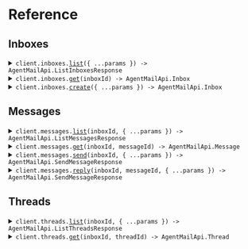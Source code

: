 # Reference

## Inboxes

<details><summary><code>client.inboxes.<a href="/src/api/resources/inboxes/client/Client.ts">list</a>({ ...params }) -> AgentMailApi.ListInboxesResponse</code></summary>
<dl>
<dd>

#### 🔌 Usage

<dl>
<dd>

<dl>
<dd>

```typescript
await client.inboxes.list();
```

</dd>
</dl>
</dd>
</dl>

#### ⚙️ Parameters

<dl>
<dd>

<dl>
<dd>

**request:** `AgentMailApi.ListInboxesRequest`

</dd>
</dl>

<dl>
<dd>

**requestOptions:** `Inboxes.RequestOptions`

</dd>
</dl>
</dd>
</dl>

</dd>
</dl>
</details>

<details><summary><code>client.inboxes.<a href="/src/api/resources/inboxes/client/Client.ts">get</a>(inboxId) -> AgentMailApi.Inbox</code></summary>
<dl>
<dd>

#### 🔌 Usage

<dl>
<dd>

<dl>
<dd>

```typescript
await client.inboxes.get("inbox_id");
```

</dd>
</dl>
</dd>
</dl>

#### ⚙️ Parameters

<dl>
<dd>

<dl>
<dd>

**inboxId:** `AgentMailApi.InboxId`

</dd>
</dl>

<dl>
<dd>

**requestOptions:** `Inboxes.RequestOptions`

</dd>
</dl>
</dd>
</dl>

</dd>
</dl>
</details>

<details><summary><code>client.inboxes.<a href="/src/api/resources/inboxes/client/Client.ts">create</a>({ ...params }) -> AgentMailApi.Inbox</code></summary>
<dl>
<dd>

#### 🔌 Usage

<dl>
<dd>

<dl>
<dd>

```typescript
await client.inboxes.create({
    username: "yourinbox",
    displayName: "Your Inbox",
});
```

</dd>
</dl>
</dd>
</dl>

#### ⚙️ Parameters

<dl>
<dd>

<dl>
<dd>

**request:** `AgentMailApi.CreateInboxRequest`

</dd>
</dl>

<dl>
<dd>

**requestOptions:** `Inboxes.RequestOptions`

</dd>
</dl>
</dd>
</dl>

</dd>
</dl>
</details>

## Messages

<details><summary><code>client.messages.<a href="/src/api/resources/messages/client/Client.ts">list</a>(inboxId, { ...params }) -> AgentMailApi.ListMessagesResponse</code></summary>
<dl>
<dd>

#### 🔌 Usage

<dl>
<dd>

<dl>
<dd>

```typescript
await client.messages.list("inbox_id");
```

</dd>
</dl>
</dd>
</dl>

#### ⚙️ Parameters

<dl>
<dd>

<dl>
<dd>

**inboxId:** `AgentMailApi.InboxId`

</dd>
</dl>

<dl>
<dd>

**request:** `AgentMailApi.ListMessagesRequest`

</dd>
</dl>

<dl>
<dd>

**requestOptions:** `Messages.RequestOptions`

</dd>
</dl>
</dd>
</dl>

</dd>
</dl>
</details>

<details><summary><code>client.messages.<a href="/src/api/resources/messages/client/Client.ts">get</a>(inboxId, messageId) -> AgentMailApi.Message</code></summary>
<dl>
<dd>

#### 🔌 Usage

<dl>
<dd>

<dl>
<dd>

```typescript
await client.messages.get("inbox_id", "message_id");
```

</dd>
</dl>
</dd>
</dl>

#### ⚙️ Parameters

<dl>
<dd>

<dl>
<dd>

**inboxId:** `AgentMailApi.InboxId`

</dd>
</dl>

<dl>
<dd>

**messageId:** `AgentMailApi.MessageId`

</dd>
</dl>

<dl>
<dd>

**requestOptions:** `Messages.RequestOptions`

</dd>
</dl>
</dd>
</dl>

</dd>
</dl>
</details>

<details><summary><code>client.messages.<a href="/src/api/resources/messages/client/Client.ts">send</a>(inboxId, { ...params }) -> AgentMailApi.SendMessageResponse</code></summary>
<dl>
<dd>

#### 🔌 Usage

<dl>
<dd>

<dl>
<dd>

```typescript
await client.messages.send("inbox_id", {
    to: "to",
    cc: undefined,
    bcc: undefined,
    subject: undefined,
    text: undefined,
    html: undefined,
});
```

</dd>
</dl>
</dd>
</dl>

#### ⚙️ Parameters

<dl>
<dd>

<dl>
<dd>

**inboxId:** `AgentMailApi.InboxId`

</dd>
</dl>

<dl>
<dd>

**request:** `AgentMailApi.SendMessageRequest`

</dd>
</dl>

<dl>
<dd>

**requestOptions:** `Messages.RequestOptions`

</dd>
</dl>
</dd>
</dl>

</dd>
</dl>
</details>

<details><summary><code>client.messages.<a href="/src/api/resources/messages/client/Client.ts">reply</a>(inboxId, messageId, { ...params }) -> AgentMailApi.SendMessageResponse</code></summary>
<dl>
<dd>

#### 🔌 Usage

<dl>
<dd>

<dl>
<dd>

```typescript
await client.messages.reply("inbox_id", "message_id", {
    to: undefined,
    cc: undefined,
    bcc: undefined,
    text: undefined,
    html: undefined,
});
```

</dd>
</dl>
</dd>
</dl>

#### ⚙️ Parameters

<dl>
<dd>

<dl>
<dd>

**inboxId:** `AgentMailApi.InboxId`

</dd>
</dl>

<dl>
<dd>

**messageId:** `AgentMailApi.MessageId`

</dd>
</dl>

<dl>
<dd>

**request:** `AgentMailApi.ReplyToMessageRequest`

</dd>
</dl>

<dl>
<dd>

**requestOptions:** `Messages.RequestOptions`

</dd>
</dl>
</dd>
</dl>

</dd>
</dl>
</details>

## Threads

<details><summary><code>client.threads.<a href="/src/api/resources/threads/client/Client.ts">list</a>(inboxId, { ...params }) -> AgentMailApi.ListThreadsResponse</code></summary>
<dl>
<dd>

#### 🔌 Usage

<dl>
<dd>

<dl>
<dd>

```typescript
await client.threads.list("inbox_id");
```

</dd>
</dl>
</dd>
</dl>

#### ⚙️ Parameters

<dl>
<dd>

<dl>
<dd>

**inboxId:** `AgentMailApi.InboxId`

</dd>
</dl>

<dl>
<dd>

**request:** `AgentMailApi.ListThreadsRequest`

</dd>
</dl>

<dl>
<dd>

**requestOptions:** `Threads.RequestOptions`

</dd>
</dl>
</dd>
</dl>

</dd>
</dl>
</details>

<details><summary><code>client.threads.<a href="/src/api/resources/threads/client/Client.ts">get</a>(inboxId, threadId) -> AgentMailApi.Thread</code></summary>
<dl>
<dd>

#### 🔌 Usage

<dl>
<dd>

<dl>
<dd>

```typescript
await client.threads.get("inbox_id", "thread_id");
```

</dd>
</dl>
</dd>
</dl>

#### ⚙️ Parameters

<dl>
<dd>

<dl>
<dd>

**inboxId:** `AgentMailApi.InboxId`

</dd>
</dl>

<dl>
<dd>

**threadId:** `AgentMailApi.ThreadId`

</dd>
</dl>

<dl>
<dd>

**requestOptions:** `Threads.RequestOptions`

</dd>
</dl>
</dd>
</dl>

</dd>
</dl>
</details>
